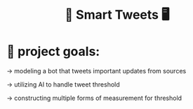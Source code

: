 <h1 align="center"> 🧠 Smart Tweets 🖥️ </h1>

# 😤 project goals:

-> modeling a bot that tweets important updates from sources

-> utilizing AI to handle tweet threshold

-> constructing multiple forms of measurement for threshold
